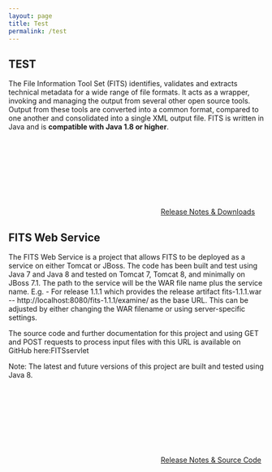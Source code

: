 ```yaml
---
layout: page
title: Test
permalink: /test
---
```


<h2>TEST</h2>

The File Information Tool Set (FITS) identifies, validates and extracts technical metadata for a wide range of file formats. It acts as a wrapper, invoking and managing the output from several other open source tools. Output from these tools are converted into a common format, compared to one another and consolidated into a single XML output file. FITS is written in Java and is **compatible with Java 1.8 or higher**.

<p><a class="page-link" href="https://github.com/harvard-lts/fits/releases"><svg class="svg-icon"><use xlink:href="/fits.github.io/assets/minima-social-icons.svg#github"></use></svg>Release Notes & Downloads</a></p>

<h2>FITS Web Service</h2>

The FITS Web Service is a project that allows FITS to be deployed as a service on either Tomcat or JBoss. The code has been built and test using Java 7 and Java 8 and tested on Tomcat 7, Tomcat 8, and minimally on JBoss 7.1. The path to the service will be the WAR file name plus the service name. E.g. - For release 1.1.1 which provides the release artifact fits-1.1.1.war -- http://localhost:8080/fits-1.1.1/examine/  as the base URL. This can be adjusted by either changing the WAR filename or using server-specific settings.

The source code and further documentation for this project and using GET and POST requests to process input files with this URL is available on GitHub here:FITSservlet

Note: The latest and future versions of this project are built and tested using Java 8. 

<p><a class="page-link" href="https://github.com/harvard-lts/FITSservlet/releases"><svg class="svg-icon"><use xlink:href="/fits.github.io/assets/minima-social-icons.svg#github"></use></svg>Release Notes & Source Code</a></p>